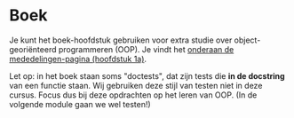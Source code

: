 # Boek

Je kunt het boek-hoofdstuk gebruiken voor extra studie over object-georiënteerd programmeren (OOP).
Je vindt het [onderaan de mededelingen-pagina (hoofdstuk 1a)](/announcements).

Let op: in het boek staan soms "doctests", dat zijn tests die **in de docstring** van een functie staan. Wij gebruiken deze stijl van testen niet in deze cursus. Focus dus bij deze opdrachten op het leren van OOP. (In de volgende module gaan we wel testen!)
